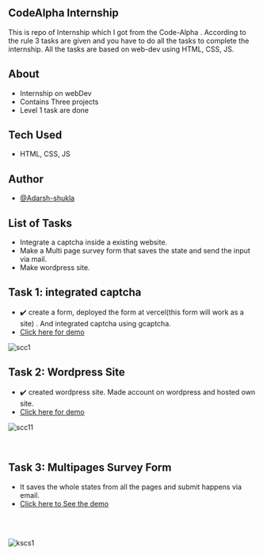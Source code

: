 ## CodeAlpha Internship
This is repo of Internship which I got from the Code-Alpha . According to the rule 3 tasks are given and you have to do all the tasks to complete the internship.
All the tasks are based on web-dev using HTML, CSS, JS. 
## About 
- Internship on webDev
- Contains Three projects
- Level 1 task are done
## Tech Used
- HTML, CSS, JS
## Author
- [@Adarsh-shukla](https://github.com/dash-09)

## List of Tasks
- Integrate a captcha inside a existing website.
- Make a Multi page survey form that saves the state and send the input via mail.
- Make wordpress site. 

## Task 1: integrated captcha
- ✔️ create a form, deployed the form at vercel(this form will work as a site) . And integrated captcha using gcaptcha.
- [Click here for demo](https://captcha-integrate.vercel.app/)
 
![scc1](https://github.com/dash-09/CodeAlpha/assets/74849401/8123c09a-6abf-466c-b445-6319e990722c)
<br/>
## Task 2: Wordpress Site
- ✔️ created wordpress site. Made account on wordpress and hosted own site.
- [Click here for demo](https://vidi81.wordpress.com/)
 
![scc11](https://github.com/dash-09/CodeAlpha/assets/74849401/c10905d5-2547-494d-9629-793ac5609c41)

<br>

## Task 3: Multipages Survey Form
- It saves the whole states from all the pages and submit happens via email.
- [Click here to See the demo ](https://code-alpha-survey-form.vercel.app/)
 
<br/> 
<br/> 

![kscs1](https://github.com/dash-09/CodeAlpha/assets/74849401/55db7ea5-ddda-4fa4-ad95-d2275492da03)
 
